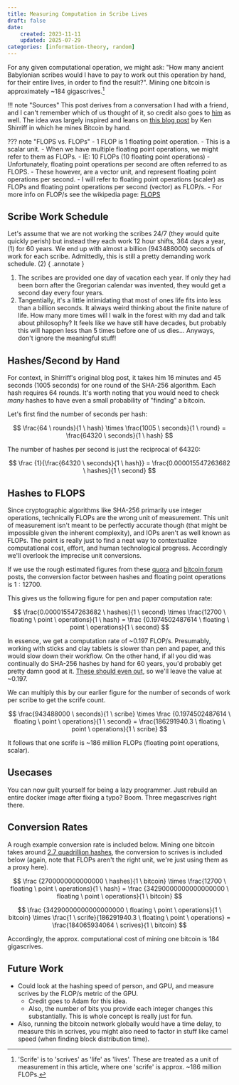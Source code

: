 ```yaml
---
title: Measuring Computation in Scribe Lives
draft: false
date:
    created: 2023-11-11
    updated: 2025-07-29
categories: [information-theory, random]
---
```


For any given computational operation, we might ask: "How many ancient Babylonian scribes would I have to pay to work out this operation by hand, for their entire lives, in order to find the result?". Mining one bitcoin is approximately ~184 gigascrives.[^1]

<!-- more -->

[^1]: 'Scrife' is to 'scrives' as 'life' as 'lives'. These are treated as a unit of measurement in this article, where one 'scrife' is approx. ~186 million FLOPs.

!!! note "Sources"
    This post derives from a conversation I had with a friend, and I can't remember which of us thought of it, so credit also goes to [him](https://github.com/adamatbi) as well. The idea was largely inspired and leans on [this blog post](https://www.righto.com/2014/09/mining-bitcoin-with-pencil-and-paper.html) by Ken Shirriff in which he mines Bitcoin by hand.

??? note "FLOPS vs. FLOPs"
    - 1 FLOP is 1 floating point operation.
        - This is a scalar unit.
    - When we have multiple floating point operations, we might refer to them as FLOPs.
        - IE: 10 FLOPs (10 floating point operations)
    - Unfortunately, floating point operations per second are often referred to as FLOPS.
        - These however, are a vector unit, and represent floating point operations per second.
    - I will refer to floating point operations (scaler) as FLOPs and floating point operations per second (vector) as FLOP/s.
    - For more info on FLOP/s see the wikipedia page: [FLOPS](https://en.wikipedia.org/wiki/FLOPS)

## Scribe Work Schedule

Let's assume that we are not working the scribes 24/7 (they would quite quickly perish) but instead they each work 12 hour shifts, 364 days a year, (1) for 60 years. We end up with almost a billion ($943488000$) seconds of work for each scribe. Admittedly, this is still a pretty demanding work schedule. (2)
{ .annotate }

1.  The scribes are provided one day of vacation each year. If only they had been born after the Gregorian calendar was invented, they would get a second day every four years.
2.  Tangentially, it's a little intimidating that most of ones life fits into less than a billion seconds. It always weird thinking about the finite nature of life. How many more times will I walk in the forest with my dad and talk about philosophy? It feels like we have still have decades, but probably this will happen less than 5 times before one of us dies... Anyways, don't ignore the meaningful stuff!

## Hashes/Second by Hand

For context, in Shirriff's original blog post, it takes him 16 minutes and 45 seconds (1005 seconds) for one round of the SHA-256 algorithm. Each hash requires 64 rounds. It's worth noting that you would need to check *many* hashes to have even a small probability of "finding" a bitcoin.

Let's first find the number of seconds per hash:

$$
\frac{64 \ rounds}{1 \ hash} \times \frac{1005 \ seconds}{1 \ round} = \frac{64320 \ seconds}{1 \ hash}
$$

The number of hashes per second is just the reciprocal of $64320$:

$$
\frac {1}{\frac{64320 \ seconds}{1 \ hash}} = \frac{0.000015547263682 \ hashes}{1 \ second}
$$

## Hashes to FLOPS

Since cryptographic algorithms like SHA-256 primarily use integer operations, technically FLOPs are the wrong unit of measurement. This unit of measurement isn't meant to be perfectly accurate though (that might be impossible given the inherent complexity), and IOPs aren't as well known as FLOPs. The point is really just to find a neat way to contextualize computational cost, effort, and human technological progress. Accordingly we'll overlook the imprecise unit conversions.

If we use the rough estimated figures from these [quora](https://www.quora.com/How-do-you-convert-m-flop-s-to-hash-s) and [bitcoin forum](https://bitcointalk.org/index.php?topic=50720.0) posts, the conversion factor between hashes and floating point operations is $1:12700$.

This gives us the following figure for pen and paper computation rate:

$$
\frac{0.000015547263682 \ hashes}{1 \ second} \times \frac{12700 \ floating \ point \ operations}{1 \ hash} = \frac {0.1974502487614 \ floating \ point \ operations}{1 \ second}
$$

In essence, we get a computation rate of ~$0.197$ FLOP/s. Presumably, working with sticks and clay tablets is slower than pen and paper, and this would slow down their workflow. On the other hand, if all you did was continually do SHA-256 hashes by hand for 60 years, you'd probably get pretty damn good at it. [These should even out](https://www.youtube.com/watch?v=iOVbAmknKUk), so we'll leave the value at ~$0.197$.



We can multiply this by our earlier figure for the number of seconds of work per scribe to get the scrife count.

$$
\frac{943488000 \ seconds}{1 \ scribe} \times \frac {0.1974502487614 \ floating \ point \ operations}{1 \ second} = \frac{186291940.3 \ floating \ point \ operations}{1 \ scribe}
$$

It follows that one scrife is ~$186$ million FLOPs (floating point operations, scalar).

## Usecases

You can now guilt yourself for being a lazy programmer. Just rebuild an entire docker image after fixing a typo? Boom. Three megascrives right there.

## Conversion Rates

A rough example conversion rate is included below. Mining one bitcoin takes around [2.7 quadrillion hashes](https://quantaloop.io/how-many-hashes-create-one-bitcoin), the conversion to scrives is included below (again, note that FLOPs aren't the right unit, we're just using them as a proxy here).

$$
\frac {2700000000000000 \ hashes}{1 \ bitcoin} \times \frac{12700 \ floating \ point \ operations}{1 \ hash} = \frac {34290000000000000000 \ floating \ point \ operations}{1 \ bitcoin}
$$

$$
\frac {34290000000000000000 \ floating \ point \ operations}{1 \ bitcoin} \times \frac{1 \ scrife}{186291940.3 \ floating \ point \ operations} = \frac{184065934064 \ scrives}{1 \ bitcoin}
$$

Accordingly, the approx. computational cost of mining one bitcoin is 184 gigascrives.

## Future Work

- Could look at the hashing speed of person, and GPU, and measure scrives by the FLOP/s metric of the GPU.
    - Credit goes to Adam for this idea.
    - Also, the number of bits you provide each integer changes this substantially. This is whole concept is really just for fun.
- Also, running the bitcoin network globally would have a time delay, to measure this in scrives, you might also need to factor in stuff like camel speed (when finding block distribution time).